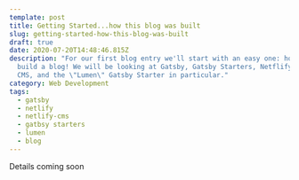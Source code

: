 ```yaml
---
template: post
title: Getting Started...how this blog was built
slug: getting-started-how-this-blog-was-built
draft: true
date: 2020-07-20T14:48:46.815Z
description: "For our first blog entry we'll start with an easy one: how to
  build a blog! We will be looking at Gatsby, Gatsby Starters, Netflify, Netlify
  CMS, and the \"Lumen\" Gatsby Starter in particular."
category: Web Development
tags:
  - gatsby
  - netlify
  - netlify-cms
  - gatbsy starters
  - lumen
  - blog
---
```

Details coming soon